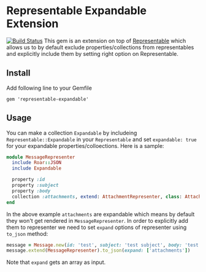 # Representable Expandable Extension
[![Build Status](https://travis-ci.org/ashkan18/representable-expandable.svg?branch=master)](https://travis-ci.org/ashkan18/representable-expandable)
This gem is an extension on top of [Representable](https://github.com/apotonick/representable) which allows us to by default exclude properties/collections from representables and explicitly include them by setting right option on Representable. 

## Install
Add following line to your Gemfile

```
gem 'representable-expandable'
```

## Usage
You can make a collection `Expandable` by includeing `Representable::Expandable` in your `Representable` and set `expandable: true` for your expandable properties/colloections. Here is a sample:

```ruby
module MessageRepresenter
  include Roar::JSON
  include Expandable

  property :id
  property :subject
  property :body
  collection :attachments, extend: AttachmentRepresenter, class: Attachment, expandable: true
end
```

In the above example `attachments` are expandable which means by default they won't get rendered in `MessageRepresenter`. In order to explicitly add them to representer we need to set `expand` options of representer using `to_json` method:

```ruby
message = Message.new(id: 'test', subject: 'test subject', body: 'test body', attachments: ['1', '2'])
message.extend(MessageRepresenter).to_json(expand: ['attachments'])
```
Note that `expand` gets an array as input.
